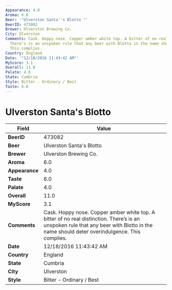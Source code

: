 ```yaml
---
Appearance: 4.0
Aroma: 6.0
Beer: '"Ulverston Santa''s Blotto "'
BeerID: 473082
Brewer: Ulverston Brewing Co.
City: Ulverston
Comments: Cask. Hoppy nose. Copper amber white top. A bitter of no real distinction.
  There’s is an unspoken rule that any beer with Blotto in the name should deter overindulgence.
  This complies.
Country: England
Date: '"12/18/2016 11:43:42 AM"'
MyScore: 3.1
Overall: 11.0
Palate: 4.0
State: Cumbria
Style: Bitter - Ordinary / Best
Taste: 6.0
---
```


# Ulverston Santa's Blotto 

| Field         | Value |
|---------------|-------|
| **BeerID** | 473082 |
| **Beer** | Ulverston Santa's Blotto  |
| **Brewer** | Ulverston Brewing Co. |
| **Aroma** | 6.0 |
| **Appearance** | 4.0 |
| **Taste** | 6.0 |
| **Palate** | 4.0 |
| **Overall** | 11.0 |
| **MyScore** | 3.1 |
| **Comments** | Cask. Hoppy nose. Copper amber white top. A bitter of no real distinction. There’s is an unspoken rule that any beer with Blotto in the name should deter overindulgence. This complies. |
| **Date** | 12/18/2016 11:43:42 AM |
| **Country** | England |
| **State** | Cumbria |
| **City** | Ulverston |
| **Style** | Bitter - Ordinary / Best |
